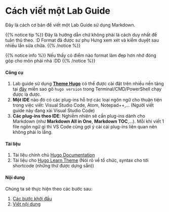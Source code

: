 # Cách viết một Lab Guide

Đây là cách cơ bản để viết một Lab Guide sử dụng Markdown.

{{% notice tip %}}
Đây là hướng dẫn chứ không phải là cách duy nhất để tuân thủ theo. :D Format đã được sư phụ Hưng xem xét và kiểm duyệt sau nhiều lần sửa chữa.
{{% /notice %}}

{{% notice info %}}
Nếu thấy có điểm nào format làm đẹp hơn nhớ đóng góp cho môn phái nhá :DD
{{% /notice %}}

#### Công cụ

1. Lab guide sử dụng [**Theme Hugo**](https://gohugo.io/) có thể được cài đặt trên nhiều nền tảng tại [đây](https://gohugo.io/getting-started/installing/) miễn sao gõ ```hugo version``` trong Terminal/CMD/PowerShell chạy được là được.
2. **Một IDE** nào đó có các plug-ins hỗ trợ các loại ngôn ngữ cho thuận tiện trong việc viết: Visual Studio Code, Atom, Notepad++,... (Người viết guide này đang xài Visual Studio Code)
3. **Các plug-ins theo IDE**: Nghiễm nhiên sẽ cần plug-ins dành cho Markdown (như **Markdown All in One**, **Markdown TOC**,...). Mỗi khi viết 1 file ngôn ngữ gì thì VS Code cũng gợi ý cài cái plug-ins liên quan nên không phải lo lắng.

#### Tài liệu

1. Tài liệu chính chủ [Hugo Documentation](https://gohugo.io/documentation/)
2. Tài liệu cho [Hugo Learn Theme](https://learn.netlify.app/en/) (Nói rõ về tổ chức, syntax cho tới shortcode (những thứ được dựng sẵn))

#### Nội dung

Chúng ta sẽ thực hiện theo các bước sau:

1. [Các bước khởi đầu](1-prerequiste/)
2. [Viết nội dung](2-write-contents)